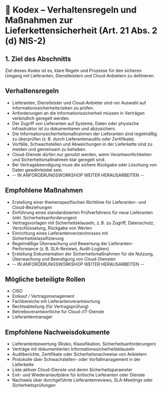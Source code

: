 # 📘 Kodex – Verhaltensregeln und Maßnahmen zur Lieferkettensicherheit (Art. 21 Abs. 2 (d) NIS-2)

## 1. Ziel des Abschnitts  
Ziel dieses Kodex ist es, klare Regeln und Prozesse für den sicheren Umgang mit Lieferanten, Dienstleistern und Cloud-Anbietern zu definieren.
## Verhaltensregeln

- Lieferanten, Dienstleister und Cloud-Anbieter sind vor Auswahl auf Informationssicherheitsrisiken zu prüfen.
- Anforderungen an die Informationssicherheit müssen in Verträgen verbindlich geregelt werden.
- Der Zugriff von Lieferanten auf Systeme, Daten oder physische Infrastruktur ist zu dokumentieren und abzusichern.
- Die Informationssicherheitsmaßnahmen der Lieferanten sind regelmäßig zu überprüfen (z. B. durch Lieferantenaudits oder Zertifikate).
- Vorfälle, Schwachstellen und Abweichungen in der Lieferkette sind zu melden und gemeinsam zu beheben.
- Cloud-Dienste dürfen nur genutzt werden, wenn Verantwortlichkeiten und Sicherheitsmaßnahmen klar geregelt sind.
- Bei Vertragsbeendigung muss die sichere Rückgabe oder Löschung von Daten gewährleistet sein.
- -- IN ANFORDERUNGSWORKSHOP WEITER HERAUSARBEITEN --

## Empfohlene Maßnahmen

- Erstellung einer themenspezifischen Richtlinie für Lieferanten- und Cloud-Beziehungen  
- Einführung eines standardisierten Prüfverfahrens für neue Lieferanten (inkl. Sicherheitsanforderungen)   
- Vertragsvorlagen mit Sicherheitsklauseln, z. B. zu Zugriff, Datenschutz, Verschlüsselung, Rückgabe von Werten  
- Einrichtung eines Lieferantenverzeichnisses mit Sicherheitsklassifizierung  
- Regelmäßige Überwachung und Bewertung der Lieferanten-Performance (z. B. SLA-Reviews, Audit-Logiken)  
- Erstellung Dokumentation der Sicherheitsmaßnahmen für die Nutzung, Überwachung und Beendigung von Cloud-Diensten  
- -- IN ANFORDERUNGSWORKSHOP WEITER HERAUSARBEITEN --

## Mögliche beteiligte Rollen

- CISO  
- Einkauf / Vertragsmanagement  
- Fachbereiche mit Lieferantenverantwortung  
- Rechtsabteilung (für Vertragsprüfung)  
- Betriebsverantwortliche für Cloud-/IT-Dienste  
- Lieferantenmanager 

## Empfohlene Nachweisdokumente

- Lieferantenbewertung (Risiko, Klassifikation, Sicherheitsanforderungen)  
- Verträge mit dokumentierten Informationssicherheitsklauseln  
- Auditberichte, Zertifikate oder Sicherheitsnachweise von Anbietern  
- Protokolle über Schwachstellen- oder Vorfallmanagement in der Lieferkette  
- Liste aktiver Cloud-Dienste und deren Sicherheitsparameter  
- Exit- und Wiederanlaufpläne für kritische Lieferanten oder Dienste  
- Nachweis über durchgeführte Lieferantenreviews, SLA-Meetings oder Sicherheitsprüfungen  

